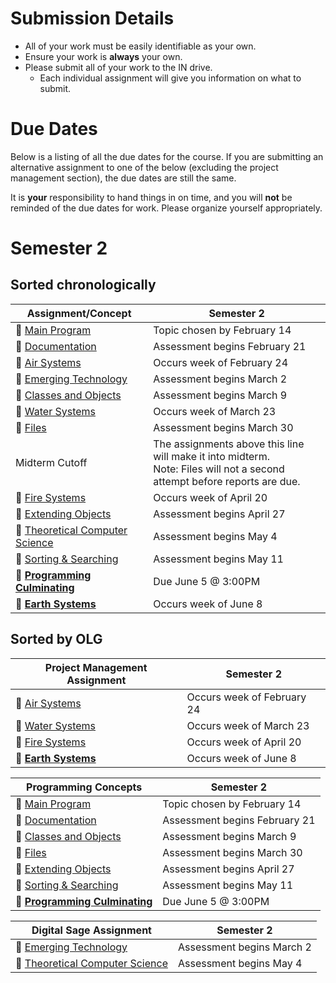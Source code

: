 # Submission Details
* All of your work must be easily identifiable as your own.
* Ensure your work is **always** your own.
* Please submit all of your work to the IN drive.  
  * Each individual assignment will give you information on what to submit.

# Due Dates
Below is a listing of all the due dates for the course.  If you are submitting an alternative assignment to one of the below (excluding the project management section), the due dates are still the same.  

It is **your** responsibility to hand things in on time, and you will **not** be reminded of the due dates for work.  Please organize yourself appropriately.

# Semester 2
## Sorted chronologically
| Assignment/Concept                                                       |            Semester 2          |
| -----------------------------------------------------------------------  | ------------------------------ |
| &#x1F4D8; [Main Program](./Main-Program)                                 | Topic chosen by February 14    |
| &#x1F4D8; [Documentation](./Documentation)                               | Assessment begins February 21  |
| &#x1F4D9; [Air Systems](./Air-Systems)                                   | Occurs week of February 24     |
| &#x1F4D7; [Emerging Technology](./Emerging-Technology)                   | Assessment begins March 2      |
| &#x1F4D8; [Classes and Objects](#)                               | Assessment begins March 9     |
| &#x1F4D9; [Water Systems](./Water-Systems)                               | Occurs week of March 23        |
| &#x1F4D8; [Files](#)                                               | Assessment begins March 30     |
| Midterm Cutoff              	| The assignments above this line will make it into midterm. <br/> Note: Files will not a second attempt before reports are due.  |
| &#x1F4D9; [Fire Systems](./Fire-Systems)                                 | Occurs week of April 20        |
| &#x1F4D8; [Extending Objects](#)                               | Assessment begins April 27     |
| &#x1F4D7; [Theoretical Computer Science](./Theoretical-Computer-Science) | Assessment begins May 4        |
| &#x1F4D8; [Sorting & Searching](#)                               | Assessment begins May 11       |
| &#x1F4D8; [**Programming Culminating**](#)                               | Due June 5 @ 3:00PM     |
| &#x1F4D9; [**Earth Systems**](#)                           | Occurs week of June 8          |

## Sorted by OLG
| Project Management Assignment                                            |            Semester 2          |
| -----------------------------------------------------------------------  | ------------------------------ |
| &#x1F4D9; [Air Systems](./Air-Systems)                                   | Occurs week of February 24     |
| &#x1F4D9; [Water Systems](./Water-Systems)                               | Occurs week of March 23        |
| &#x1F4D9; [Fire Systems](./Fire-Systems)                                 | Occurs week of April 20        |
| &#x1F4D9; [**Earth Systems**](#)                           | Occurs week of June 8          |

| Programming Concepts                                                     |            Semester 2          |
| -----------------------------------------------------------------------  | ------------------------------ |
| &#x1F4D8; [Main Program](./Main-Program)                                 | Topic chosen by February 14    |
| &#x1F4D8; [Documentation](./Documentation)                               | Assessment begins February 21  |
| &#x1F4D8; [Classes and Objects](#)                               | Assessment begins March 9     |
| &#x1F4D8; [Files](#)                                               | Assessment begins March 30     |
| &#x1F4D8; [Extending Objects](#)                               | Assessment begins April 27     |
| &#x1F4D8; [Sorting & Searching](#)                               | Assessment begins May 11       |
| &#x1F4D8; [**Programming Culminating**](#)                               | Due June 5 @ 3:00PM     |

| Digital Sage Assignment                                                  |            Semester 2          |
| -----------------------------------------------------------------------  | ------------------------------ |
| &#x1F4D7; [Emerging Technology](./Emerging-Technology)                   | Assessment begins March 2      |
| &#x1F4D7; [Theoretical Computer Science](./Theoretical-Computer-Science) | Assessment begins May 4        |